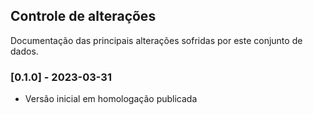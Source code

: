 ## Controle de alterações

Documentação das principais alterações sofridas por este conjunto de dados.

### [0.1.0] - 2023-03-31

- Versão inicial em homologação publicada


    
